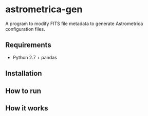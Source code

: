# astrometrica-gen
A program to modify FITS file metadata to generate Astrometrica configuration files. 

## Requirements
* Python 2.7 + pandas

## Installation

## How to run

## How it works
